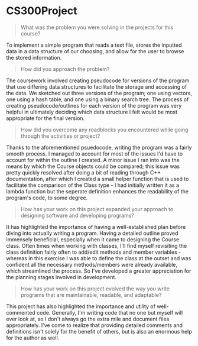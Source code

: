 # CS300Project

> What was the problem you were solving in the projects for this course?

To implement a simple program that reads a text file, stores the inputted data in a data structure of our choosing, and allow for the user to browse the stored information.

> How did you approach the problem?

The coursework involved creating pseudocode for versions of the program that use differing data structures to facilitate the storage and accessing of the data. We sketched out three versions of the program; one using vectors, one using a hash table, and one using a binary search tree. The process of creating pseudocode/outlines for each version of the program was very helpful in ultimately deciding which data structure I felt would be most appropriate for the final version.

> How did you overcome any roadblocks you encountered while going through the activities or project?

Thanks to the aforementioned psuedocode, writing the program was a fairly smooth process. I managed to account for most of the issues I'd have to account for within the outline I created. A minor issue I ran into was the means by which the Course objects could be compared; this issue was pretty quickly resolved after doing a bit of reading through C++ documentation, after which I created a small helper function that is used to facilitate the comparison of the Class type - I had initially written it as a lambda function but the seperate definition enhances the readability of the program's code, to some degree.

> How has your work on this project expanded your approach to designing software and developing programs?

It has highlighted the importance of having a well-established plan before diving into actually writing a program. Having a detailed outline proved immensely beneficial, especially when it came to designing the Course class. Often times when working with classes, I'll find myself revisiting the class definition fairly often to add/edit methods and member variables - whereas in this exercise I was able to define the class at the outset and was confident all the necessary methods/members were already available, which streamlined the process. So I've developed a greater appreciation for the planning stages involved in development.

> How has your work on this project evolved the way you write programs that are maintainable, readable, and adaptable?

This project has also highlighted the importance and utility of well-commented code. Generally, I'm writing code that no one but myself will ever look at, so I don't always go the extra mile and document files appropriately. I've come to realize that providing detailed comments and definitions isn't solely for the benefit of others, but is also an enormous help for the author as well.
